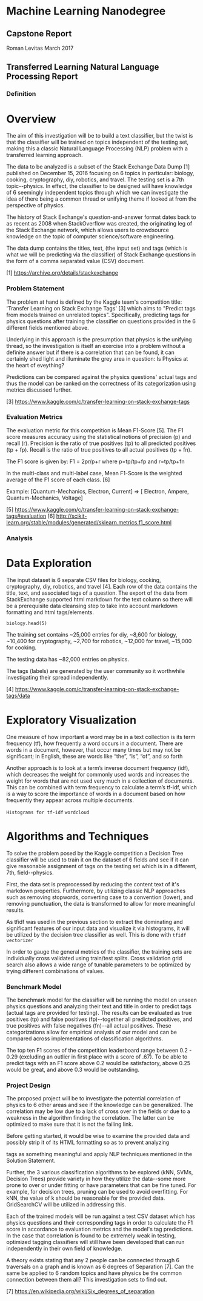 # Machine Learning Nanodegree
## Capstone Report
Roman Levitas
March 2017

## Transferred Learning Natural Language Processing Report

### Definition

# Overview

The aim of this investigation will be to build a text classifier, but the twist is that the classifier will be trained on topics independent of the testing set, making this a classic Natural Language Processing (NLP) problem with a transferred learning approach.

The data to be analyzed is a subset of the Stack Exchange Data Dump [1] published on December 15, 2016 focusing on 6 topics in particular: biology, cooking, cryptography, diy, robotics, and travel.
The testing set is a 7th topic--physics.
In effect, the classifier to be designed will have knowledge of 6 seemingly independent topics through which we can investigate the idea of there being a common thread or unifying theme if looked at from the perspective of physics.

The history of Stack Exchange's question-and-answer format dates back to as recent as 2008 when StackOverflow was created, the originating leg of the Stack Exchange network, which allows users to crowdsource knowledge on the topic of computer science/software engineering.

The data dump contains the titles, text, (the input set) and tags (which is what we will be predicting via the classifier) of Stack Exchange questions in the form of a comma separated value (CSV) document.

[1] https://archive.org/details/stackexchange

### Problem Statement
The problem at hand is defined by the Kaggle team's competition title: 'Transfer Learning on Stack Exchange Tags' [3] which aims to "Predict tags from models trained on unrelated topics". Specifically, predicting tags for physics questions after training the classifier on questions provided in the 6 different fields mentioned above.

Underlying in this approach is the presumption that physics is the unifying thread, so the investigation is itself an exercise into a problem without a definite answer but if there is a correlation that can be found, it can certainly shed light and illuminate the grey area in question: Is Physics at the heart of eveything?

Predictions can be compared against the physics questions' actual tags and thus the model can be ranked on the correctness of its categorization using metrics discussed further.

[3] https://www.kaggle.com/c/transfer-learning-on-stack-exchange-tags

### Evaluation Metrics
The evaluation metric for this competition is Mean F1-Score [5]. The F1 score measures accuracy using the statistical notions of precision (p) and recall (r). Precision is the ratio of true positives (tp) to all predicted positives (tp + fp). Recall is the ratio of true positives to all actual positives (tp + fn).

The F1 score is given by:
  F1 = 2pr/p+r
where
  p=tp/tp+fp  and  r=tp/tp+fn


In the multi-class and multi-label case, Mean F1-Score is the weighted average of the F1 score of each class. [6]

Example:
[Quantum-Mechanics, Electron, Current] => [ Electron, Ampere, Quantum-Mechanics, Voltage]


[5] https://www.kaggle.com/c/transfer-learning-on-stack-exchange-tags#evaluation
[6] http://scikit-learn.org/stable/modules/generated/sklearn.metrics.f1_score.html

### Analysis

# Data Exploration
The input dataset is 6 separate CSV files for biology, cooking, cryptography, diy, robotics, and travel [4]. Each row of the data contains the title, text, and associated tags of a question. The export of the data from StackExchange supported html markdown for the text column so there will be a prerequisite data cleansing step to take into account markdown formatting and html tags/elements.

`biology.head(5)`

The training set contains ~25,000 entries for diy, ~8,600 for biology, ~10,400 for cryptography, ~2,700 for robotics, ~12,000 for travel, ~15,000 for cooking.

The testing data has ~82,000 entries on physics.

The tags (labels) are generated by the user community so it worthwhile investigating their spread independently.

[4] https://www.kaggle.com/c/transfer-learning-on-stack-exchange-tags/data

# Exploratory Visualization
One measure of how important a word may be in a text collection is its term frequency (tf), how frequently a word occurs in a document. There are words in a document, however, that occur many times but may not be significant; in English, these are words like “the”, “is”, “of”, and so forth

Another approach is to look at a term’s inverse document frequency (idf), which decreases the weight for commonly used words and increases the weight for words that are not used very much in a collection of documents. This can be combined with term frequency to calculate a term’s tf-idf,
which is a way to score the importance of words in a document based on how frequently they appear across multiple documents.

`Histograms for tf-idf`
`wordcloud`

# Algorithms and Techniques
To solve the problem posed by the Kaggle competition a Decision Tree classifier will be used to train it on the dataset of 6 fields and see if it can give reasonable assignment of tags on the testing set which is in a different, 7th, field--physics.

First, the data set is preprocessed by reducing the content text of it's markdown properties.
Furthermore, by utilizing classic NLP approaches such as removing stopwords, converting case to a convention (lower), and removing punctuation, the data is transformed to allow for more meaningful results.

As tfidf was used in the previous section to extract the dominating and significant features of our input data and visualize it via histograms, it will be utilized by the decision tree classifier as well. This is done with
`tfidf vectorizer`

In order to gauge the general metrics of the classifier, the training sets are individually cross validated using train/test splits.
Cross validation grid search also allows a wide range of tunable parameters to be optimized by trying different combinations of values.

### Benchmark Model
The benchmark model for the classifier will be running the model on unseen physics questions and analyzing their text and title in order to predict tags (actual tags are provided for testing). The results can be evaluated as true positives (tp) and false positives (fp)--together all predicted positives, and true positives with false negatives (fn)--all actual positives.
These categorizations allow for empirical analysis of our model and can be compared across implementations of classification algorithms.

The top ten F1 scores of the competition leaderboard range between 0.2 - 0.29 (excluding an outlier in first place with a score of .67).
To be able to predict tags with an F1 score above 0.2 would be satisfactory, above 0.25 would be great, and above 0.3 would be outstanding.





### Project Design
The proposed project will be to investigate the potential correlation of physics to 6 other areas and see if the knowledge can be generalized. The correlation may be low due to a lack of cross over in the fields or due to a weakness in the algorithm finding the correlation. The latter can be optimized to make sure that it is not the failing link.

Before getting started, it would be wise to examine the provided data and possibly strip it of its HTML formatting so as to prevent analyzing <p></p> tags as something meaningful and apply NLP techniques mentioned in the Solution Statement.

Further, the 3 various classification algorithms to be explored (kNN, SVMs, Decision Trees) provide variety in how they utilize the data--some more prone to over or under fitting or have parameters that can be fine tuned.
For example, for decision trees, pruning can be used to avoid overfitting. For kNN, the value of k should be reasonable for the provided data. GridSearchCV will be utilized in addressing this.

Each of the trained models will be run against a test CSV dataset which has physics questions and their corresponding tags in order to calculate the F1 score in accordance to evaluation metrics and the model's tag predictions. In the case that correlation is found to be extremely weak in testing, optimized tagging classifiers will still have been developed that can run independently in their own field of knowledge.

A theory exists stating that any 2 people can be connected through 6 traversals on a graph and is known as 6 degrees of Separation [7].
Can the same be applied to 6 random topics and have physics be the common connection between them all?
This investigation sets to find out.

[7] https://en.wikipedia.org/wiki/Six_degrees_of_separation
